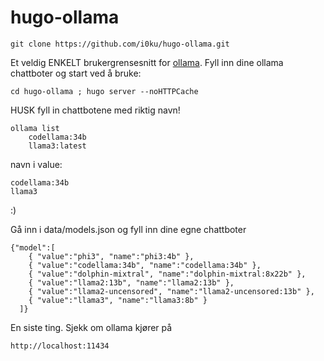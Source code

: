 # hugo-ollama

	git clone https://github.com/i0ku/hugo-ollama.git

Et veldig ENKELT brukergrensesnitt for [ollama](https://ollama.com/). Fyll inn dine ollama chattboter og start ved å bruke: 
    
    cd hugo-ollama ; hugo server --noHTTPCache

HUSK fyll in chattbotene med riktig navn! 

	ollama list 
 		codellama:34b
  		llama3:latest
  navn i value:
  
  	codellama:34b
	llama3

:)

Gå inn i data/models.json og fyll inn dine egne chattboter

	{"model":[
	    { "value":"phi3", "name":"phi3:4b" },
	    { "value":"codellama:34b", "name":"codellama:34b" },
	    { "value":"dolphin-mixtral", "name":"dolphin-mixtral:8x22b" },
	    { "value":"llama2:13b", "name":"llama2:13b" },
	    { "value":"llama2-uncensored", "name":"llama2-uncensored:13b" },
	    { "value":"llama3", "name":"llama3:8b" }
	  ]}

En siste ting. Sjekk om ollama kjører på

    http://localhost:11434
